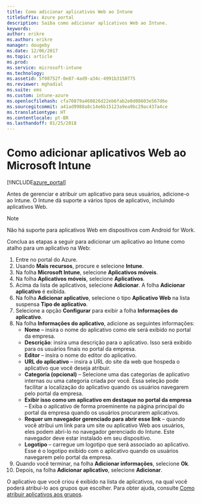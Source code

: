 ```yaml
---
title: Como adicionar aplicativos Web ao Intune
titleSuffix: Azure portal
description: Saiba como adicionar aplicativos Web ao Intune.
keywords: 
author: erikre
ms.author: erikre
manager: dougeby
ms.date: 12/06/2017
ms.topic: article
ms.prod: 
ms.service: microsoft-intune
ms.technology: 
ms.assetid: 5f08752f-0e87-4ad9-a34c-4991b3150775
ms.reviewer: mghadial
ms.suite: ems
ms.custom: intune-azure
ms.openlocfilehash: cfa70879a460826d22eb6fab2e0d08603e567d6e
ms.sourcegitcommit: a41ad9988a8c14e6b15123a9ea9bc29ac437a4ce
ms.translationtype: HT
ms.contentlocale: pt-BR
ms.lasthandoff: 01/25/2018
---
```

# <a name="how-to-add-web-apps-to-microsoft-intune"></a>Como adicionar aplicativos Web ao Microsoft Intune

[!INCLUDE[azure_portal](./includes/azure_portal.md)]

Antes de gerenciar e atribuir um aplicativo para seus usuários, adicione-o ao Intune. O Intune dá suporte a vários tipos de aplicativo, incluindo aplicativos Web.

> [!Note]
> Não há suporte para aplicativos Web em dispositivos com Android for Work.

Conclua as etapas a seguir para adicionar um aplicativo ao Intune como atalho para um aplicativo na Web:

1. Entre no portal do Azure.
2. Usando **Mais recursos**, procure e selecione **Intune**.
3. Na folha **Microsoft Intune**, selecione **Aplicativos móveis**.
4. Na folha **Aplicativos móveis**, selecione **Aplicativos**.
5. Acima da lista de aplicativos, selecione **Adicionar**. A folha **Adicionar aplicativo** é exibida.
6. Na folha **Adicionar aplicativo**, selecione o tipo **Aplicativo Web** na lista suspensa **Tipo de aplicativo**.
7. Selecione a opção **Configurar** para exibir a folha **Informações do aplicativo**.
8. Na folha **Informações do aplicativo**, adicione as seguintes informações:
    - **Nome** – insira o nome do aplicativo como ele será exibido no portal da empresa.
    - **Descrição**: insira uma descrição para o aplicativo. Isso será exibido para os usuários finais no portal da empresa.
    - **Editor** – insira o nome do editor do aplicativo.
    - **URL do aplicativo** – insira a URL do site da web que hospeda o aplicativo que você deseja atribuir.
    - **Categoria (opcional)** – Selecione uma das categorias de aplicativo internas ou uma categoria criada por você. Essa seleção pode facilitar a localização do aplicativo quando os usuários navegarem pelo portal da empresa.
    - **Exibir isso como um aplicativo em destaque no portal da empresa** – Exiba o aplicativo de forma proeminente na página principal do portal da empresa quando os usuários procurarem aplicativos.
    - **Requer um navegador gerenciado para abrir esse link** – quando você atribui um link para um site ou aplicativo Web aos usuários, eles podem abri-lo no navegador gerenciado do Intune. Este navegador deve estar instalado em seu dispositivo.
    - **Logotipo** – carregue um logotipo que será associado ao aplicativo. Esse é o logotipo exibido com o aplicativo quando os usuários navegarem pelo portal da empresa.
9. Quando você terminar, na folha **Adicionar informações**, selecione **Ok**.
10. Depois, na folha **Adicionar aplicativo**, selecione **Adicionar**.

O aplicativo que você criou é exibido na lista de aplicativos, na qual você poderá atribuí-lo aos grupos que escolher. Para obter ajuda, consulte [Como atribuir aplicativos aos grupos](apps-deploy.md).